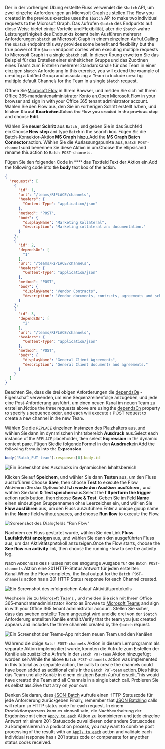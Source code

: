 <!-- markdownlint-disable MD002 MD041 -->

<span data-ttu-id="7d248-101">Der in der vorherigen Übung erstellte Fluss verwendet die `$batch` API, um zwei einzelne Anforderungen an Microsoft Graph zu stellen.</span><span class="sxs-lookup"><span data-stu-id="7d248-101">The Flow you created in the previous exercise uses the `$batch` API to make two individual requests to the Microsoft Graph.</span></span> <span data-ttu-id="7d248-102">Das Aufrufen `$batch` des Endpunkts auf diese Weise bietet einige Vorteile und Flexibilität, aber die `$batch` wahre Leistungsfähigkeit des Endpunkts kommt beim Ausführen mehrerer Anforderungen `$batch` an Microsoft Graph in einem einzelnen Aufruf.</span><span class="sxs-lookup"><span data-stu-id="7d248-102">Calling the `$batch` endpoint this way provides some benefit and flexibility, but the true power of the `$batch` endpoint comes when executing multiple requests to Microsoft Graph in a single `$batch` call.</span></span> <span data-ttu-id="7d248-103">In dieser Übung erweitern Sie das Beispiel für das Erstellen einer einheitlichen Gruppe und das Zuordnen eines Teams zum Erstellen mehrerer Standardkanäle für das Team in einer einzigen `$batch` Anforderung.</span><span class="sxs-lookup"><span data-stu-id="7d248-103">In this exercise, you will extend the example of creating a Unified Group and associating a Team to include creating multiple default Channels for the Team in a single `$batch` request.</span></span>

<span data-ttu-id="7d248-104">Öffnen Sie [Microsoft Flow](https://flow.microsoft.com) in Ihrem Browser, und melden Sie sich mit Ihrem Office 365-mandantenadministrator Konto an.</span><span class="sxs-lookup"><span data-stu-id="7d248-104">Open [Microsoft Flow](https://flow.microsoft.com) in your browser and sign in with your Office 365 tenant administrator account.</span></span> <span data-ttu-id="7d248-105">Wählen Sie den Flow aus, den Sie im vorherigen Schritt erstellt haben, und klicken Sie auf **Bearbeiten**.</span><span class="sxs-lookup"><span data-stu-id="7d248-105">Select the Flow you created in the previous step and choose **Edit**.</span></span>

<span data-ttu-id="7d248-106">Wählen Sie **neuer Schritt** aus `Batch` , und geben Sie in das Suchfeld ein.</span><span class="sxs-lookup"><span data-stu-id="7d248-106">Choose **New step** and type `Batch` in the search box.</span></span> <span data-ttu-id="7d248-107">Fügen Sie die Batch-Konnektor-Aktion **MS Graph** hinzu.</span><span class="sxs-lookup"><span data-stu-id="7d248-107">Add the **MS Graph Batch Connector** action.</span></span> <span data-ttu-id="7d248-108">Wählen Sie die Auslassungspunkte aus, `Batch POST-channels`und benennen Sie diese Aktion in um.</span><span class="sxs-lookup"><span data-stu-id="7d248-108">Choose the ellipsis and rename this action to `Batch POST-channels`.</span></span>

<span data-ttu-id="7d248-109">Fügen Sie den folgenden Code in \*\*\*\* das Textfeld Text der Aktion ein.</span><span class="sxs-lookup"><span data-stu-id="7d248-109">Add the following code into the **body** text box of the action.</span></span>

```json
{
  "requests": [
    {
      "id": 1,
      "url": "/teams/REPLACE/channels",
      "headers": {
        "Content-Type": "application/json"
      },
      "method": "POST",
      "body": {
        "displayName": "Marketing Collateral",
        "description": "Marketing collateral and documentation."
      }
    },
    {
      "id": 2,
      "dependsOn": [
        "1"
      ],
      "url": "/teams/REPLACE/channels",
      "headers": {
        "Content-Type": "application/json"
      },
      "method": "POST",
      "body": {
        "displayName": "Vendor Contracts",
        "description": "Vendor documents, contracts, agreements and schedules."
      }
    },
    {
      "id": 3,
      "dependsOn": [
        "2"
      ],
      "url": "/teams/REPLACE/channels",
      "headers": {
        "Content-Type": "application/json"
      },
      "method": "POST",
      "body": {
        "displayName": "General Client Agreements",
        "description": "General Client documents and agreements."
      }
    }
  ]
}
```

<span data-ttu-id="7d248-110">Beachten Sie, dass die drei obigen Anforderungen die [dependsOn](https://docs.microsoft.com/graph/json-batching#sequencing-requests-with-the-dependson-property) -Eigenschaft verwenden, um eine Sequenzreihenfolge anzugeben, und jede eine Post-Anforderung ausführt, um einen neuen Kanal im neuen Team zu erstellen.</span><span class="sxs-lookup"><span data-stu-id="7d248-110">Notice the three requests above are using the [dependsOn](https://docs.microsoft.com/graph/json-batching#sequencing-requests-with-the-dependson-property) property to specify a sequence order, and each will execute a POST request to create a new channel in the new Team.</span></span>

<span data-ttu-id="7d248-111">Wählen Sie die `REPLACE` einzelnen Instanzen des Platzhalters aus, und wählen Sie dann im dynamischen Inhaltsbereich **Ausdruck** aus.</span><span class="sxs-lookup"><span data-stu-id="7d248-111">Select each instance of the `REPLACE` placeholder, then select **Expression** in the dynamic content pane.</span></span> <span data-ttu-id="7d248-112">Fügen Sie die folgende Formel in den **Ausdruck**ein.</span><span class="sxs-lookup"><span data-stu-id="7d248-112">Add the following formula into the **Expression**.</span></span>

```js
body('Batch_PUT-team').responses[0].body.id
```

![Ein Screenshot des Ausdrucks im dynamischen Inhaltsbereich](./images/flow-channel1.png)

<span data-ttu-id="7d248-114">Klicken Sie auf **Speichern**, und wählen Sie dann **Testen** aus, um den Fluss auszuführen.</span><span class="sxs-lookup"><span data-stu-id="7d248-114">Choose **Save**, then choose **Test** to execute the Flow.</span></span> <span data-ttu-id="7d248-115">Aktivieren Sie das Optionsfeld **Ich werde den Auslöser ausführen** , und wählen Sie dann **& Test speichern**aus.</span><span class="sxs-lookup"><span data-stu-id="7d248-115">Select the **I'll perform the trigger** action radio button, then choose **Save & Test**.</span></span> <span data-ttu-id="7d248-116">Geben Sie im Feld **Name** einen eindeutigen Gruppennamen ohne Leerzeichen ein, und wählen Sie **Flow ausführen** aus, um den Fluss auszuführen.</span><span class="sxs-lookup"><span data-stu-id="7d248-116">Enter a unique group name in the **Name** field without spaces, and choose **Run flow** to execute the Flow.</span></span>

![Screenshot des Dialogfelds "Run Flow"](./images/flow-channel3.png)

<span data-ttu-id="7d248-118">Nachdem der Fluss gestartet wurde, wählen Sie den Link **Fluss Laufaktivität anzeigen** aus, und wählen Sie dann den ausgeführten Fluss aus, um das Aktivitätsprotokoll anzuzeigen.</span><span class="sxs-lookup"><span data-stu-id="7d248-118">Once the Flow starts, choose the **See flow run activity** link, then choose the running Flow to see the activity log.</span></span>

<span data-ttu-id="7d248-119">Nach Abschluss des Flusses hat die endgültige Ausgabe für die `Batch POST-channels` Aktion eine 201 HTTP-Status Antwort für jeden erstellten Kanal.</span><span class="sxs-lookup"><span data-stu-id="7d248-119">When the Flow completes, the final output for the `Batch POST-channels` action has a 201 HTTP Status response for each Channel created.</span></span>

![Ein Screenshot des erfolgreichen Ablauf Aktivitätsprotokolls](./images/flow-channel2.png)

<span data-ttu-id="7d248-121">Wechseln Sie zu [Microsoft Teams](https://teams.microsoft.com) , und melden Sie sich mit Ihrem Office 365-mandantenadministrator Konto an.</span><span class="sxs-lookup"><span data-stu-id="7d248-121">Browse to [Microsoft Teams](https://teams.microsoft.com) and sign in with your Office 365 tenant administrator account.</span></span> <span data-ttu-id="7d248-122">Stellen Sie sicher, dass das soeben erstellte Team angezeigt wird und die drei von der `$batch` Anforderung erstellten Kanäle enthält.</span><span class="sxs-lookup"><span data-stu-id="7d248-122">Verify that the team you just created appears and includes the three channels created by the `$batch` request.</span></span>

![Ein Screenshot der Teams-App mit dem neuen Team und den Kanälen](./images/team-channels.png)

<span data-ttu-id="7d248-124">Während die obige `Batch POST-channels` Aktion in diesem Lernprogramm als separate Aktion implementiert wurde, konnten die Aufrufe zum Erstellen der Kanäle als zusätzliche Aufrufe in der `Batch PUT-team` Aktion hinzugefügt worden sein.</span><span class="sxs-lookup"><span data-stu-id="7d248-124">While the above `Batch POST-channels` action was implemented in this tutorial as a separate action, the calls to create the channels could have been added as additional calls in the `Batch PUT-team` action.</span></span> <span data-ttu-id="7d248-125">Dies hätte das Team und alle Kanäle in einem einzigen Batch Aufruf erstellt.</span><span class="sxs-lookup"><span data-stu-id="7d248-125">This would have created the Team and all Channels in a single batch call.</span></span> <span data-ttu-id="7d248-126">Probieren Sie es selbst aus.</span><span class="sxs-lookup"><span data-stu-id="7d248-126">Give that a try on your own.</span></span>

<span data-ttu-id="7d248-127">Denken Sie daran, dass [JSON-Batch](https://docs.microsoft.com/graph/json-batching) Aufrufe einen HTTP-Statuscode für jede Anforderung zurückgeben.</span><span class="sxs-lookup"><span data-stu-id="7d248-127">Finally, remember that [JSON Batching](https://docs.microsoft.com/graph/json-batching) calls will return an HTTP status code for each request.</span></span> <span data-ttu-id="7d248-128">In einem Produktionsprozess kann es sinnvoll sein, die Nachbearbeitung der Ergebnisse mit einer [`Apply to each`](https://docs.microsoft.com/flow/apply-to-each) Aktion zu kombinieren und jede einzelne Antwort mit einem 201-Statuscode zu validieren oder andere Statuscodes zu kompensieren.</span><span class="sxs-lookup"><span data-stu-id="7d248-128">In a production process, you may want to combine post processing of the results with an [`Apply to each`](https://docs.microsoft.com/flow/apply-to-each) action and validate each individual response has a 201 status code or compensate for any other status codes received.</span></span>